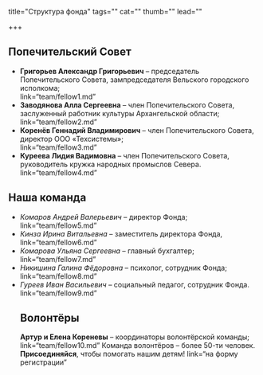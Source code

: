 title="Структура фонда"
tags=""
cat=""
thumb=""
lead=""

+++

<h2>Попечительский Совет</h2>
<ul>
<li><b>Григорьев Александр Григорьевич</b> – председатель Попечительского Совета, зампредседателя Вельского городского исполкома;</li> link=“team/fellow1.md”
<li><b>Заводянова Алла Сергеевна</b> – член Попечительского Совета, заслуженный работник культуры Архангельской области;</li> link=“team/fellow2.md”
<li><b>Коренёв Геннадий Владимирович</b> – член Попечительского Совета, директор ООО «Техсистемы»;</li>link=“team/fellow3.md”
<li><b>Куреева Лидия Вадимовна</b> – член Попечительского Совета, руководитель кружка народных промыслов Севера.</li>link=“team/fellow4.md”
</ul>
<h2>Наша команда</h2>
<ul>
<li><i>Комаров Андрей Валерьевич</i> – директор Фонда;</li> link=“team/fellow5.md”
<li><i>Кинза Ирина Витальевна</b></i> – заместитель директора Фонда, </li> link=“team/fellow6.md”
<li><i>Комарова Ульяна Сергеевна</b></i> – главный бухгалтер;</li> link=“team/fellow7.md”
<li><i>Никишина Галина Фёдоровна</b></i> – психолог, сотрудник Фонда;</li> link=“team/fellow8.md”
<li><i>Гуреев Иван Васильевич</b></i> – социальный педагог, сотрудник Фонда.</li> link=“team/fellow9.md”

<h2>Волонтёры</h2>

<b>Артур и Елена Кореневы</b> – координаторы волонтёрской команды;</br> link=“team/fellow10.md”
Команда волонтёров – более 50-ти человек. </br>
<b>Присоединяйся</b>, чтобы помогать нашим детям! link=“на форму регистрации”
